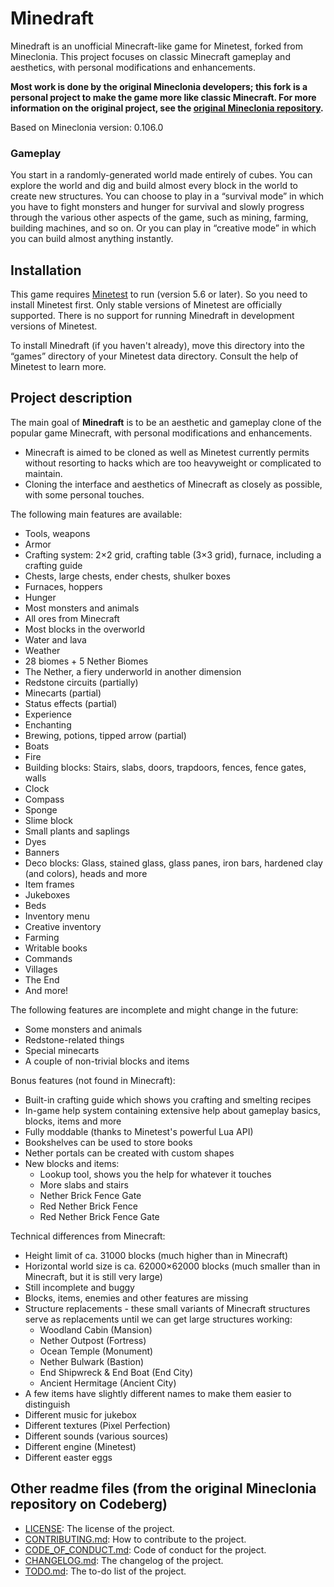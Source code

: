 # Minedraft

Minedraft is an unofficial Minecraft-like game for Minetest, forked from Mineclonia. This project focuses on classic Minecraft gameplay and aesthetics, with personal modifications and enhancements.

**Most work is done by the original Mineclonia developers; this fork is a personal project to make the game more like classic Minecraft. For more information on the original project, see the [original Mineclonia repository](https://codeberg.org/mineclonia/mineclonia).**

Based on Mineclonia version: 0.106.0

### Gameplay
You start in a randomly-generated world made entirely of cubes. You can explore the world and dig and build almost every block in the world to create new structures. You can choose to play in a “survival mode” in which you have to fight monsters and hunger for survival and slowly progress through the various other aspects of the game, such as mining, farming, building machines, and so on. Or you can play in “creative mode” in which you can build almost anything instantly.

## Installation
This game requires [Minetest](http://minetest.net) to run (version 5.6 or later). So you need to install Minetest first. Only stable versions of Minetest are officially supported. There is no support for running Minedraft in development versions of Minetest.

To install Minedraft (if you haven't already), move this directory into the “games” directory of your Minetest data directory. Consult the help of Minetest to learn more.

## Project description
The main goal of **Minedraft** is to be an aesthetic and gameplay clone of the popular game Minecraft, with personal modifications and enhancements.

* Minecraft is aimed to be cloned as well as Minetest currently permits without resorting to hacks which are too heavyweight or complicated to maintain.
* Cloning the interface and aesthetics of Minecraft as closely as possible, with some personal touches.

The following main features are available:

* Tools, weapons
* Armor
* Crafting system: 2×2 grid, crafting table (3×3 grid), furnace, including a crafting guide
* Chests, large chests, ender chests, shulker boxes
* Furnaces, hoppers
* Hunger
* Most monsters and animals
* All ores from Minecraft
* Most blocks in the overworld
* Water and lava
* Weather
* 28 biomes + 5 Nether Biomes
* The Nether, a fiery underworld in another dimension
* Redstone circuits (partially)
* Minecarts (partial)
* Status effects (partial)
* Experience
* Enchanting
* Brewing, potions, tipped arrow (partial)
* Boats
* Fire
* Building blocks: Stairs, slabs, doors, trapdoors, fences, fence gates, walls
* Clock
* Compass
* Sponge
* Slime block
* Small plants and saplings
* Dyes
* Banners
* Deco blocks: Glass, stained glass, glass panes, iron bars, hardened clay (and colors), heads and more
* Item frames
* Jukeboxes
* Beds
* Inventory menu
* Creative inventory
* Farming
* Writable books
* Commands
* Villages
* The End
* And more!

The following features are incomplete and might change in the future:

* Some monsters and animals
* Redstone-related things
* Special minecarts
* A couple of non-trivial blocks and items

Bonus features (not found in Minecraft):

* Built-in crafting guide which shows you crafting and smelting recipes
* In-game help system containing extensive help about gameplay basics, blocks, items and more
* Fully moddable (thanks to Minetest's powerful Lua API)
* Bookshelves can be used to store books
* Nether portals can be created with custom shapes
* New blocks and items:
    * Lookup tool, shows you the help for whatever it touches
    * More slabs and stairs
    * Nether Brick Fence Gate
    * Red Nether Brick Fence
    * Red Nether Brick Fence Gate

Technical differences from Minecraft:

* Height limit of ca. 31000 blocks (much higher than in Minecraft)
* Horizontal world size is ca. 62000×62000 blocks (much smaller than in Minecraft, but it is still very large)
* Still incomplete and buggy
* Blocks, items, enemies and other features are missing
* Structure replacements - these small variants of Minecraft structures serve as replacements until we can get large structures working:
    * Woodland Cabin (Mansion)
    * Nether Outpost (Fortress)
    * Ocean Temple (Monument)
    * Nether Bulwark (Bastion)
    * End Shipwreck & End Boat (End City)
    * Ancient Hermitage (Ancient City)
* A few items have slightly different names to make them easier to distinguish
* Different music for jukebox
* Different textures (Pixel Perfection)
* Different sounds (various sources)
* Different engine (Minetest)
* Different easter eggs

## Other readme files (from the original Mineclonia repository on Codeberg)
* [LICENSE](LICENSE): The license of the project.
* [CONTRIBUTING.md](CONTRIBUTING.md): How to contribute to the project.
* [CODE_OF_CONDUCT.md](CODE_OF_CONDUCT.md): Code of conduct for the project.
* [CHANGELOG.md](CHANGELOG.md): The changelog of the project.
* [TODO.md](TODO.md): The to-do list of the project.